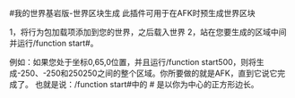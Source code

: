 #我的世界基岩版-世界区块生成
此插件可用于在AFK时预生成世界区块

1，将行为包加载项添加到您的世界，之后载入世界
2，站在您要生成的区域中间并运行/function start#。

例如：如果您处于坐标0,65,0位置，并且运行/function start500，则将生成-250、-250和250250之间的整个区域。你所要做的就是AFK，直到它说它完成了。
也就是说：/function start#中的 # 是以你为中心的正方形边长。
